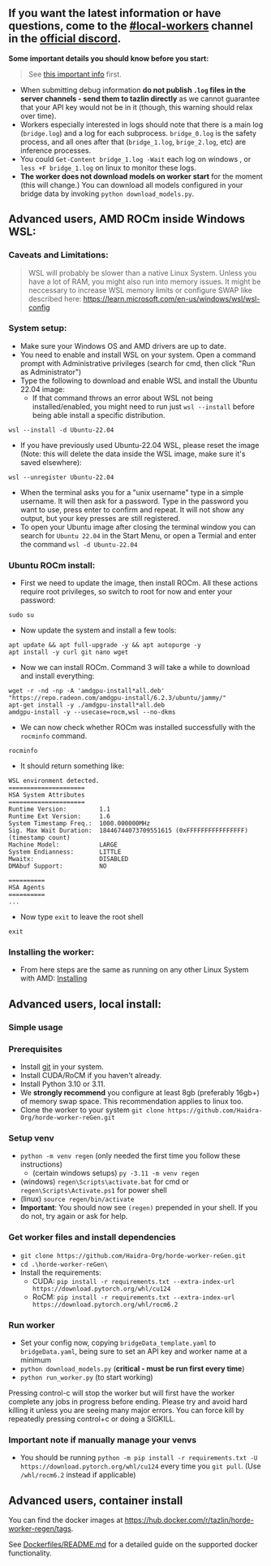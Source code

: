 ##  If you want the latest information or have questions, come to the [#local-workers](https://discord.com/channels/781145214752129095/1076124012305993768) channel in the [official discord](https://discord.gg/3DxrhksKzn).


**Some important details you should know before you start:**

> See [this important info](README.md/#important-info) first.

- When submitting debug information **do not publish `.log` files in the server channels - send them to tazlin directly** as we cannot guarantee that your API key would not be in it (though, this warning should relax over time).
- Workers especially interested in logs should note that there is a main log (`bridge.log`) and a log for each subprocess. `bridge_0.log` is the safety process, and all ones after that (`bridge_1.log`, `brige_2.log`, etc) are inference processes.
- You could `Get-Content bridge_1.log -Wait` each log on windows , or `less +F bridge_1.log` on linux to monitor these logs.
- **The worker does not download models on worker start** for the moment (this will change.) You can download all models configured in your bridge data by invoking `python download_models.py`.


## Advanced users, AMD ROCm inside Windows WSL:

### Caveats and Limitations:
> WSL will probably be slower than a native Linux System. Unless you have a lot of RAM, you might also run into memory issues. It might be neccessary to increase WSL memory limits or configure SWAP like described here: https://learn.microsoft.com/en-us/windows/wsl/wsl-config

### System setup:
* Make sure your Windows OS and AMD drivers are up to date.
* You need to enable and install WSL on your system. Open a command prompt with Administrative privileges (search for cmd, then click "Run as Administrator")
* Type the following to download and enable WSL and install the Ubuntu 22.04 image:
  - If that command throws an error about WSL not being installed/enabled, you might need to run just `wsl --install` before being able install a specific distribution.
```
wsl --install -d Ubuntu-22.04
```
* If you have previously used Ubuntu-22.04 WSL, please reset the image (Note: this will delete the data inside the WSL image, make sure it's saved elsewhere):
```
wsl --unregister Ubuntu-22.04
```
* When the terminal asks you for a "unix username" type in a simple username. It will then ask for a password. Type in the password you want to use, press enter to confirm and repeat. It will not show any output, but your key presses are still registered.
* To open your Ubuntu image after closing the terminal window you can search for `Ubuntu 22.04` in the Start Menu, or open a Termial and enter the command `wsl -d Ubuntu-22.04`

### Ubuntu ROCm install:
* First we need to update the image, then install ROCm. All these actions require root privileges, so switch to root for now and enter your password:
```
sudo su
```
* Now update the system and install a few tools:
```
apt update && apt full-upgrade -y && apt autopurge -y
apt install -y curl git nano wget
```
* Now we can install ROCm. Command 3 will take a while to download and install everything:
```
wget -r -nd -np -A 'amdgpu-install*all.deb' "https://repo.radeon.com/amdgpu-install/6.2.3/ubuntu/jammy/"
apt-get install -y ./amdgpu-install*all.deb
amdgpu-install -y --usecase=rocm,wsl --no-dkms
```
* We can now check whether ROCm was installed successfully with the `rocminfo` command.
```
rocminfo
```
* It should return something like:
```
WSL environment detected.
=====================
HSA System Attributes
=====================
Runtime Version:         1.1
Runtime Ext Version:     1.6
System Timestamp Freq.:  1000.000000MHz
Sig. Max Wait Duration:  18446744073709551615 (0xFFFFFFFFFFFFFFFF) (timestamp count)
Machine Model:           LARGE
System Endianness:       LITTLE
Mwaitx:                  DISABLED
DMAbuf Support:          NO

==========
HSA Agents
==========
...
```
* Now type `exit` to leave the root shell
```
exit
```

### Installing the worker:
* From here steps are the same as running on any other Linux System with AMD: [Installing](README.md/#linux)


## Advanced users, local install:

### Simple usage

### Prerequisites
* Install [git](https://git-scm.com/) in your system.
* Install CUDA/RoCM if you haven't already.
* Install Python 3.10 or 3.11.
* We **strongly recommend** you configure at least 8gb (preferably 16gb+) of memory swap space. This recommendation applies to linux too.
* Clone the worker to your system
   `git clone https://github.com/Haidra-Org/horde-worker-reGen.git`

### Setup venv
- `python -m venv regen` (only needed the first time you follow these instructions)
  - (certain windows setups) `py -3.11 -m venv regen`
- (windows) `regen\Scripts\activate.bat` for cmd or `regen\Scripts\Activate.ps1` for power shell
- (linux) `source regen/bin/activate`
- **Important**: You should now see `(regen)` prepended in your shell. If you do not, try again or ask for help.

### Get worker files and install dependencies
- `git clone https://github.com/Haidra-Org/horde-worker-reGen.git`
- `cd .\horde-worker-reGen\`
- Install the requirements:
  - CUDA: `pip install -r requirements.txt --extra-index-url https://download.pytorch.org/whl/cu124`
  - RoCM: `pip install -r requirements.txt --extra-index-url https://download.pytorch.org/whl/rocm6.2`

### Run worker
- Set your config now, copying `bridgeData_template.yaml` to `bridgeData.yaml`, being sure to set an API key and worker name at a minimum
- `python download_models.py` (**critical - must be run first every time**)
- `python run_worker.py` (to start working)

Pressing control-c will stop the worker but will first have the worker complete any jobs in progress before ending. Please try and avoid hard killing it unless you are seeing many major errors. You can force kill by repeatedly pressing control+c or doing a SIGKILL.

### Important note if manually manage your venvs
- You should be running `python -m pip install -r requirements.txt -U https://download.pytorch.org/whl/cu124` every time you `git pull`. (Use `/whl/rocm6.2` instead if applicable)

## Advanced users, container install

You can find the docker images at https://hub.docker.com/r/tazlin/horde-worker-regen/tags.

See [Dockerfiles/README.md](Dockerfiles/README.md) for a detailed guide on the supported docker functionality.

